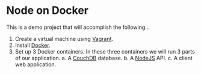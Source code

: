 # Node on Docker

This is a demo project that will accomplish the following...

1. Create a virtual machine using [Vagrant](https://www.vagrantup.com/).
2. Install [Docker](https://www.docker.com/).
3. Set up 3 Docker containers. In these three containers we will run 3 parts of our application.
    a. A [CouchDB](http://couchdb.apache.org/) database.
    b. A [NodeJS](https://nodejs.org/) API.
    c. A client web application.
